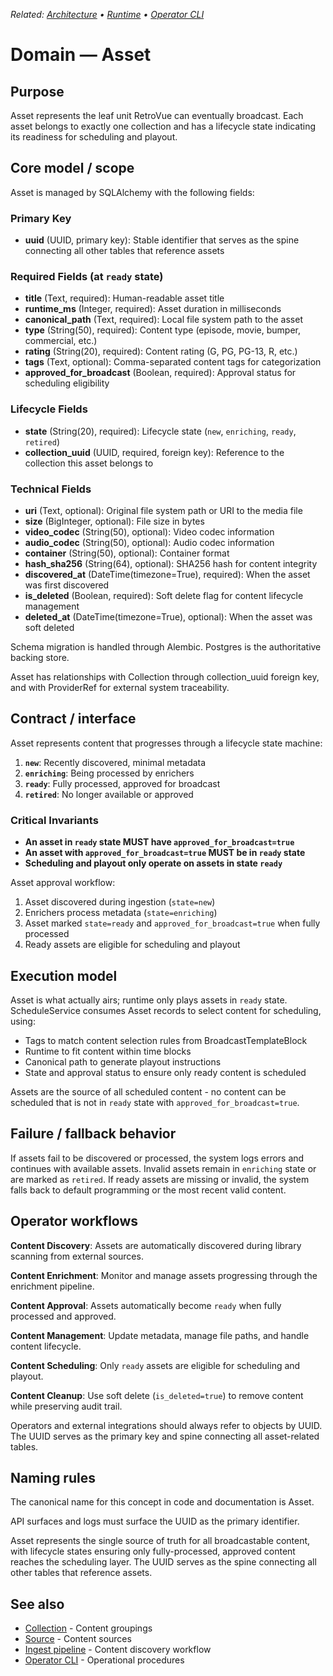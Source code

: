 _Related: [Architecture](../overview/architecture.md) • [Runtime](../runtime/ChannelManager.md) • [Operator CLI](../operator/CLI.md)_

# Domain — Asset

## Purpose

Asset represents the leaf unit RetroVue can eventually broadcast. Each asset belongs to exactly one collection and has a lifecycle state indicating its readiness for scheduling and playout.

## Core model / scope

Asset is managed by SQLAlchemy with the following fields:

### Primary Key

- **uuid** (UUID, primary key): Stable identifier that serves as the spine connecting all other tables that reference assets

### Required Fields (at `ready` state)

- **title** (Text, required): Human-readable asset title
- **runtime_ms** (Integer, required): Asset duration in milliseconds
- **canonical_path** (Text, required): Local file system path to the asset
- **type** (String(50), required): Content type (episode, movie, bumper, commercial, etc.)
- **rating** (String(20), required): Content rating (G, PG, PG-13, R, etc.)
- **tags** (Text, optional): Comma-separated content tags for categorization
- **approved_for_broadcast** (Boolean, required): Approval status for scheduling eligibility

### Lifecycle Fields

- **state** (String(20), required): Lifecycle state (`new`, `enriching`, `ready`, `retired`)
- **collection_uuid** (UUID, required, foreign key): Reference to the collection this asset belongs to

### Technical Fields

- **uri** (Text, optional): Original file system path or URI to the media file
- **size** (BigInteger, optional): File size in bytes
- **video_codec** (String(50), optional): Video codec information
- **audio_codec** (String(50), optional): Audio codec information
- **container** (String(50), optional): Container format
- **hash_sha256** (String(64), optional): SHA256 hash for content integrity
- **discovered_at** (DateTime(timezone=True), required): When the asset was first discovered
- **is_deleted** (Boolean, required): Soft delete flag for content lifecycle management
- **deleted_at** (DateTime(timezone=True), optional): When the asset was soft deleted

Schema migration is handled through Alembic. Postgres is the authoritative backing store.

Asset has relationships with Collection through collection_uuid foreign key, and with ProviderRef for external system traceability.

## Contract / interface

Asset represents content that progresses through a lifecycle state machine:

1. **`new`**: Recently discovered, minimal metadata
2. **`enriching`**: Being processed by enrichers
3. **`ready`**: Fully processed, approved for broadcast
4. **`retired`**: No longer available or approved

### Critical Invariants

- **An asset in `ready` state MUST have `approved_for_broadcast=true`**
- **An asset with `approved_for_broadcast=true` MUST be in `ready` state**
- **Scheduling and playout only operate on assets in state `ready`**

Asset approval workflow:

1. Asset discovered during ingestion (`state=new`)
2. Enrichers process metadata (`state=enriching`)
3. Asset marked `state=ready` and `approved_for_broadcast=true` when fully processed
4. Ready assets are eligible for scheduling and playout

## Execution model

Asset is what actually airs; runtime only plays assets in `ready` state. ScheduleService consumes Asset records to select content for scheduling, using:

- Tags to match content selection rules from BroadcastTemplateBlock
- Runtime to fit content within time blocks
- Canonical path to generate playout instructions
- State and approval status to ensure only ready content is scheduled

Assets are the source of all scheduled content - no content can be scheduled that is not in `ready` state with `approved_for_broadcast=true`.

## Failure / fallback behavior

If assets fail to be discovered or processed, the system logs errors and continues with available assets. Invalid assets remain in `enriching` state or are marked as `retired`. If ready assets are missing or invalid, the system falls back to default programming or the most recent valid content.

## Operator workflows

**Content Discovery**: Assets are automatically discovered during library scanning from external sources.

**Content Enrichment**: Monitor and manage assets progressing through the enrichment pipeline.

**Content Approval**: Assets automatically become `ready` when fully processed and approved.

**Content Management**: Update metadata, manage file paths, and handle content lifecycle.

**Content Scheduling**: Only `ready` assets are eligible for scheduling and playout.

**Content Cleanup**: Use soft delete (`is_deleted=true`) to remove content while preserving audit trail.

Operators and external integrations should always refer to objects by UUID. The UUID serves as the primary key and spine connecting all asset-related tables.

## Naming rules

The canonical name for this concept in code and documentation is Asset.

API surfaces and logs must surface the UUID as the primary identifier.

Asset represents the single source of truth for all broadcastable content, with lifecycle states ensuring only fully-processed, approved content reaches the scheduling layer. The UUID serves as the spine connecting all other tables that reference assets.

## See also

- [Collection](Collection.md) - Content groupings
- [Source](Source.md) - Content sources
- [Ingest pipeline](IngestPipeline.md) - Content discovery workflow
- [Operator CLI](../operator/CLI.md) - Operational procedures
